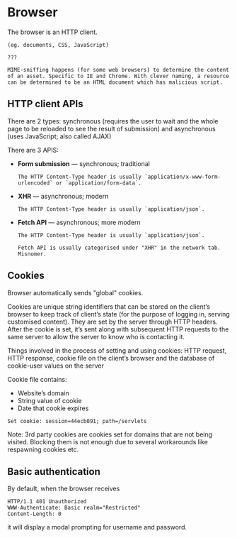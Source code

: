 # Browser

The browser is an HTTP client.

~~~admonish note title="Assets"
(eg. documents, CSS, JavaScript)
~~~

~~~admonish note title="Frame"
???
~~~

~~~admonish note title="MIME-sniffing"
MIME-sniffing happens (for some web browsers) to determine the content of an asset. Specific to IE and Chrome. With clever naming, a resource can be determined to be an HTML document which has malicious script.
~~~

## HTTP client APIs

There are 2 types: synchronous (requires the user to wait and the whole page to be reloaded to see the result of submission) and asynchronous (uses JavaScript; also called AJAX)

There are 3 APIS:

* **Form submission** — synchronous; traditional

  ~~~admonish note
  The HTTP Content-Type header is usually `application/x-www-form-urlencoded` or `application/form-data`. 
  ~~~
  
* **XHR** — asynchronous; modern

  ~~~admonish note
  The HTTP Content-Type header is usually `application/json`. 
  ~~~
* **Fetch API** — asynchronous; more modern

  ~~~admonish note
  The HTTP Content-Type header is usually `application/json`. 
  ~~~

  ~~~admonish tip
  Fetch API is usually categorised under "XHR" in the network tab. Misnomer.
  ~~~

## Cookies

Browser automatically sends "global" cookies. 

Cookies are unique string identifiers that can be stored on the client’s browser to keep track of client’s state (for the purpose of logging in, serving customised content). They are set by the server through HTTP headers. After the cookie is set, it’s sent along with subsequent HTTP requests to the same server to allow the server to know who is contacting it.

Things involved in the process of setting and using cookies: HTTP request, HTTP response, cookie file on the client’s browser and the database of cookie-user values on the server

Cookie file contains:

- Website’s domain
- String value of cookie
- Date that cookie expires

```
Set cookie: session=44ecb091; path=/servlets
```

Note: 3rd party cookies are cookies set for domains that are not being visited. Blocking them is not enough due to several workarounds like respawning cookies etc.

## Basic authentication

By default, when the browser receives

```text
HTTP/1.1 401 Unauthorized
WWW-Authenticate: Basic realm="Restricted"
Content-Length: 0
```

it will display a modal prompting for username and password.

